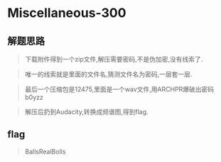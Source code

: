 # Miscellaneous-300

## 解题思路

> 下载附件得到一个zip文件,解压需要密码,不是伪加密,没有线索了.

> 唯一的线索就是里面的文件名,猜测文件名为密码,一层套一层.

> 最后一个压缩包是12475,里面是一个wav文件,用ARCHPR爆破出密码b0yzz

> 解压后扔到Audacity,转换成频谱图,得到flag.

## flag

> BallsRealBolls
